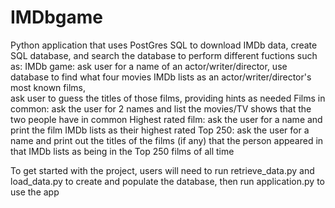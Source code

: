 # IMDbgame
Python application that uses PostGres SQL to download IMDb data, create SQL database,
and search the database to perform different fuctions such as:
    IMDb game: ask user for a name of an actor/writer/director, 
                use database to find what four movies IMDb lists as an actor/writer/director's most known films,  
                ask user to guess the titles of those films, providing hints as needed
    Films in common: ask the user for 2 names and list the movies/TV shows that the two people have in common
    Highest rated film: ask the user for a name and print the film IMDb lists as their highest rated
    Top 250: ask the user for a name and print out the titles of the films (if any) that the person appeared in that IMDb lists as being in the Top 250 films of all time

To get started with the project, users will need to run retrieve_data.py and load_data.py to create and populate the database, then run application.py to use the app
    
